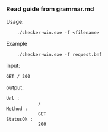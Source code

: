 ### Read guide from grammar.md 

Usage:
```
    ./checker-win.exe -f <filename>
```

Example
```
    ./checker-win.exe -f request.bnf
```

input:

```
GET / 200
```

output:

```
Url :
            /
Method :
            GET
StatusOk :
            200
```